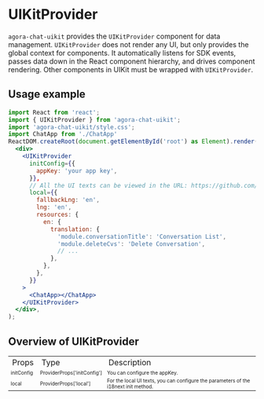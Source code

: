 # UIKitProvider

`agora-chat-uikit` provides the `UIKitProvider` component for data management. `UIKitProvider` does not render any UI, but only provides the global context for components. It automatically listens for SDK events, passes data down in the React component hierarchy, and drives component rendering. Other components in UIKit must be wrapped with `UIKitProvider`.

## Usage example

```jsx
import React from 'react';
import { UIKitProvider } from 'agora-chat-uikit';
import 'agora-chat-uikit/style.css';
import ChatApp from './ChatApp'
ReactDOM.createRoot(document.getElementById('root') as Element).render(
  <div>
    <UIKitProvider
      initConfig={{
        appKey: 'your app key',
      }},
      // All the UI texts can be viewed in the URL: https://github.com/easemob/Easemob-UIKit-web/tree/dev/local
      local={{
        fallbackLng: 'en',
        lng: 'en',
        resources: {
          en: {
            translation: {
              'module.conversationTitle': 'Conversation List',
              'module.deleteCvs': 'Delete Conversation',
              // ...
            },
          },
        },
      }}
    >
      <ChatApp></ChatApp>
    </UIKitProvider>
  </div>,
);
```

## Overview of UIKitProvider

<table>
    <tr>
        <td>Props</td>
        <td>Type</td>
        <td>Description</td>
    </tr>
    <tr>
      <td style=font-size:10px>
        initConfig
      </td>
      <td style=font-size:10px>
        ProviderProps['initConfig']
      </td>
	  <td style=font-size:10px>You can configure the appKey.</td>
	   <tr>
	   <td style=font-size:10px>
       local
        </td>
        <td style=font-size:10px>
       ProviderProps['local']
        </td>
	   <td style=font-size:10px>For the local UI texts, you can configure the parameters of the i18next init method.</td>
	   </tr>
    </tr>
</table>
